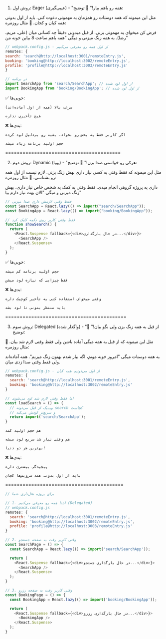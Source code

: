 1. روش اول: Eager (عیبی‌گیری) - "همه رو باهم بیار!"
   📖 توضیح:

مثل این میمونه که همه دوستات رو همزمان به مهمونی دعوت کنی. باید از اول بدونی همه کیان و کجان.
🎯 مثال روزمره:

فرض کن میخوای یه مهمونی بزنی. از قبل میدونی دقیقاً چه کسانی میان (علی، مریم، رضا). به همه زنگ میزنی و میگی "همه باهم ساعت 8 بیاین خونه من"

```js
// webpack.config.js - از اول همه رو معرفی می‌کنیم
remotes: {
search: 'search@http://localhost:3001/remoteEntry.js',
booking: 'booking@http://localhost:3002/remoteEntry.js',
profile: 'profile@http://localhost:3003/remoteEntry.js'
}

// در برنامه
import SearchApp from 'search/SearchApp'; // از اول لود شده
import BookingApp from 'booking/BookingApp'; // از اول لود شده
```

✅ خوبی‌ها:

    سرعت بالا (همه از اول آماده‌اند)

    هیچ تأخیری نداره

❌ بدی‌ها:

    اگر کاربر فقط یه بخش رو بخواد، بقیه رو بی‌دلیل لود کرده

    حجم اولیه برنامه زیاد میشه

========================================

2. روش دوم: Dynamic (پویا) - "هرکی رو خواستی صدا بزن!"
   📖 توضیح:

مثل این میمونه که فقط وقتی به کسی نیاز داری بهش زنگ بزنی. لازم نیست از اول همه رو بشناسی.
🎯 مثال روزمره:

داری یه پروژه گروهی انجام میدی. فقط وقتی به کمک یه شخص خاص نیاز داری، بهش زنگ میزنی و میگی "الان بهت نیاز دارم بیا"

```js
// فقط وقتی لازمش داری صدا میزنی
const SearchApp = React.lazy(() => import("search/SearchApp"));
const BookingApp = React.lazy(() => import("booking/BookingApp"));

// فقط وقتی کاربر روی دکمه کلیک کرد
function showSearch() {
  return (
    <React.Suspense fallback={<div>در حال بارگذاری...</div>}>
      <SearchApp />
    </React.Suspense>
  );
}
```

✅ خوبی‌ها:

    حجم اولیه برنامه کم میشه

    فقط چیزایی که نیازه لود میشن

❌ بدی‌ها:

    وقتی میخوای استفاده کنی یه تأخیر کوچیک داره

    باید منتظر بمونی تا لود بشه

==========================================

3. روش سوم: Delegated (واگذار شده) - "از قبل به همه زنگ بزن ولی نگو بیان!"
   📖 توضیح:

مثل این میمونه که از قبل به همه میگی آماده باشن ولی فقط وقتی لازم شد بیان.
🎯 مثال روزمره:

به همه دوستات میگی "امروز خونه مونم، اگه نیاز شدم بهتون زنگ میزنم". همه آماده‌اند ولی فقط وقتی صدا زدی میان.

```js
// webpack.config.js - از اول می‌دونیم همه کیان
remotes: {
  search: 'search@http://localhost:3001/remoteEntry.js',
  booking: 'booking@http://localhost:3002/remoteEntry.js'
}

// اما فقط وقتی لازم شد لود می‌شوند
const loadSearch = () => {
  // وب‌پک از قبل می‌دونه search کجاست
  // و سریع‌تر لودش می‌کنه
  return import('search/SearchApp');
}
```

    هم حجم اولیه کمه

    هم وقتی نیاز شد سریع لود میشه

    بهترین هر دو دنیا!

❌ بدی‌ها:

    پیچیدگی بیشتری داره

    باید از اول بدونی همه سرویس‌ها کجان

=========================================

```js
// برای پروژه هتل‌داری شما

// 1. ابتدا همه رو معرفی می‌کنیم (Delegated)
// webpack.config.js
remotes: {
  search: 'search@http://localhost:3001/remoteEntry.js',
  booking: 'booking@http://localhost:3002/remoteEntry.js',
  profile: 'profile@http://localhost:3003/remoteEntry.js'
}

// 2. وقتی کاربر رفت به صفحه جستجو
const SearchPage = () => {
  const SearchApp = React.lazy(() => import('search/SearchApp'));

  return (
    <React.Suspense fallback={<div>در حال بارگذاری جستجو...</div>}>
      <SearchApp />
    </React.Suspense>
  );
}

// 3. وقتی کاربر رفت به صفحه رزرو
const BookingPage = () => {
  const BookingApp = React.lazy(() => import('booking/BookingApp'));

  return (
    <React.Suspense fallback={<div>در حال بارگذاری رزرو...</div>}>
      <BookingApp />
    </React.Suspense>
  );
}
```
